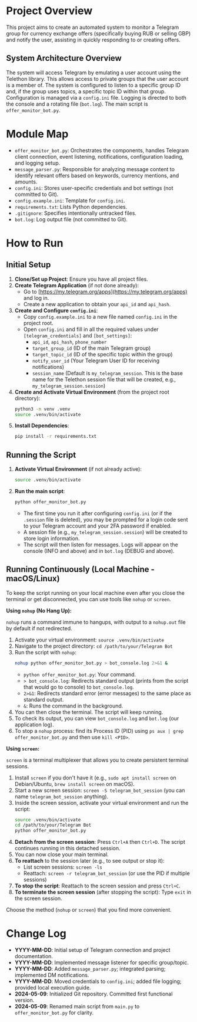 # Project Overview

This project aims to create an automated system to monitor a Telegram group for currency exchange offers (specifically buying RUB or selling GBP) and notify the user, assisting in quickly responding to or creating offers.

## System Architecture Overview

The system will access Telegram by emulating a user account using the Telethon library. This allows access to private groups that the user account is a member of. The system is configured to listen to a specific group ID and, if the group uses topics, a specific topic ID within that group. Configuration is managed via a `config.ini` file. Logging is directed to both the console and a rotating file (`bot.log`). The main script is `offer_monitor_bot.py`.

# Module Map

*   `offer_monitor_bot.py`: Orchestrates the components, handles Telegram client connection, event listening, notifications, configuration loading, and logging setup.
*   `message_parser.py`: Responsible for analyzing message content to identify relevant offers based on keywords, currency mentions, and amounts.
*   `config.ini`: Stores user-specific credentials and bot settings (not committed to Git).
*   `config.example.ini`: Template for `config.ini`.
*   `requirements.txt`: Lists Python dependencies.
*   `.gitignore`: Specifies intentionally untracked files.
*   `bot.log`: Log output file (not committed to Git).

# How to Run

## Initial Setup

1.  **Clone/Set up Project**: Ensure you have all project files.
2.  **Create Telegram Application** (if not done already):
    *   Go to [https://my.telegram.org/apps](https://my.telegram.org/apps) and log in.
    *   Create a new application to obtain your `api_id` and `api_hash`.
3.  **Create and Configure `config.ini`**:
    *   Copy `config.example.ini` to a new file named `config.ini` in the project root.
    *   Open `config.ini` and fill in all the required values under `[telegram_credentials]` and `[bot_settings]`:
        *   `api_id`, `api_hash`, `phone_number`
        *   `target_group_id` (ID of the main Telegram group)
        *   `target_topic_id` (ID of the specific topic within the group)
        *   `notify_user_id` (Your Telegram User ID for receiving notifications)
        *   `session_name` (Default is `my_telegram_session`. This is the base name for the Telethon session file that will be created, e.g., `my_telegram_session.session`)
4.  **Create and Activate Virtual Environment** (from the project root directory):
    ```bash
    python3 -m venv .venv
    source .venv/bin/activate
    ```
5.  **Install Dependencies**:
    ```bash
    pip install -r requirements.txt
    ```

## Running the Script

1.  **Activate Virtual Environment** (if not already active):
    ```bash
    source .venv/bin/activate
    ```
2.  **Run the main script**:
    ```bash
    python offer_monitor_bot.py
    ```
    *   The first time you run it after configuring `config.ini` (or if the `.session` file is deleted), you may be prompted for a login code sent to your Telegram account and your 2FA password if enabled.
    *   A session file (e.g., `my_telegram_session.session`) will be created to store login information.
    *   The script will then listen for messages. Logs will appear on the console (INFO and above) and in `bot.log` (DEBUG and above).

## Running Continuously (Local Machine - macOS/Linux)

To keep the script running on your local machine even after you close the terminal or get disconnected, you can use tools like `nohup` or `screen`.

**Using `nohup` (No Hang Up):**

`nohup` runs a command immune to hangups, with output to a `nohup.out` file by default if not redirected.

1.  Activate your virtual environment: `source .venv/bin/activate`
2.  Navigate to the project directory: `cd /path/to/your/Telegram Bot`
3.  Run the script with `nohup`:
    ```bash
    nohup python offer_monitor_bot.py > bot_console.log 2>&1 &
    ```
    *   `python offer_monitor_bot.py`: Your command.
    *   `> bot_console.log`: Redirects standard output (prints from the script that would go to console) to `bot_console.log`.
    *   `2>&1`: Redirects standard error (error messages) to the same place as standard output.
    *   `&`: Runs the command in the background.
4.  You can then close the terminal. The script will keep running.
5.  To check its output, you can view `bot_console.log` and `bot.log` (our application log).
6.  To stop a `nohup` process: find its Process ID (PID) using `ps aux | grep offer_monitor_bot.py` and then use `kill <PID>`.

**Using `screen`:**

`screen` is a terminal multiplexer that allows you to create persistent terminal sessions.

1.  Install `screen` if you don't have it (e.g., `sudo apt install screen` on Debian/Ubuntu, `brew install screen` on macOS).
2.  Start a new screen session: `screen -S telegram_bot_session` (you can name `telegram_bot_session` anything).
3.  Inside the screen session, activate your virtual environment and run the script:
    ```bash
    source .venv/bin/activate
    cd /path/to/your/Telegram Bot
    python offer_monitor_bot.py
    ```
4.  **Detach from the screen session**: Press `Ctrl+A` then `Ctrl+D`. The script continues running in this detached session.
5.  You can now close your main terminal.
6.  **To reattach** to the session later (e.g., to see output or stop it):
    *   List screen sessions: `screen -ls`
    *   Reattach: `screen -r telegram_bot_session` (or use the PID if multiple sessions)
7.  **To stop the script**: Reattach to the screen session and press `Ctrl+C`.
8.  **To terminate the screen session** (after stopping the script): Type `exit` in the screen session.

Choose the method (`nohup` or `screen`) that you find more convenient.

# Change Log

*   **YYYY-MM-DD**: Initial setup of Telegram connection and project documentation.
*   **YYYY-MM-DD**: Implemented message listener for specific group/topic.
*   **YYYY-MM-DD**: Added `message_parser.py`; integrated parsing; implemented DM notifications.
*   **YYYY-MM-DD**: Moved credentials to `config.ini`; added file logging; provided local execution guide.
*   **2024-05-09**: Initialized Git repository. Committed first functional version.
*   **2024-05-09**: Renamed main script from `main.py` to `offer_monitor_bot.py` for clarity. 